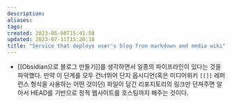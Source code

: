 ```yaml
---
description:
aliases: 
tags: 
created: 2023-06-08T15:41:58
updated: 2023-07-11T15:20:18
title: "Service that deploys user's blog from markdown and media wiki"
---
```

- [[Obsidian으로 블로그 만들기]]를 생각하면서 일종의 파이프라인이 있다는 것을 파악했다. 만약 이 단계를 모두 건너뛰어 단지 옵시디언(혹은 미디어위키 `[[]]` 레퍼런스 형식을 사용하는 어떤 것이던) 파일이 담긴 리포지토리의 링크만 던져주면 알아서 HEAD를 기반으로 정적 웹사이트를 호스팅까지 해주는 것이다.